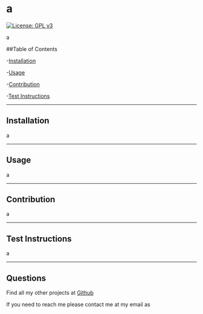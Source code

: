 # a  
  [![License: GPL v3](https://img.shields.io/badge/License-GPLv3-blue.svg)](https://www.gnu.org/licenses/gpl-3.0)
  
  a

  ##Table of Contents

  -[Installation](#installation)

  -[Usage](#usage)

  -[Contribution](#contribution)

  -[Test Instructions](#test-instructions)

  
  --------
  ## Installation 
  a

  --------
  ## Usage
  a

  --------
  ## Contribution
  a
  
  --------
  ## Test Instructions
  a 

  --------
  ## Questions 

  Find all my other projects at [Github](https://github.com/a)

  If you need to reach me please contact me at my email 
  as
